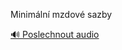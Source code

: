 
Minimální mzdové sazby

[🔊 Poslechnout audio](/data/7-paragraphs/audio/chapter_152/para_004-Minimln-mzdov-sazby.mp3)
